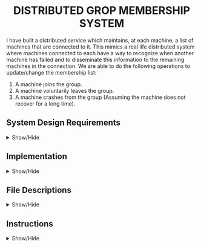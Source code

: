 <h1 align='center'>DISTRIBUTED GROP MEMBERSHIP SYSTEM</h1> 

I have built a distributed service which maintains, at each machine, a list of machines that are connected to it. This mimics a real life distributed system where machines 
connected to each have a way to recognize when another machine has failed and to disseminate this information to the remaining machines in the connection.
We are able to do the following operations to update/change the membership list:

1. A machine joins the group.
2. A machine voluntarily leaves the group.
3. A machine crashes from the group (Assuming the machine does not recover for a long time).


## System Design Requirements 
<details>
<a name="Design Requirements"></a>
<summary>Show/Hide</summary>
<br>
 
Within a group of machines, when a machine joins or rejoins, there must be a timestamp, IP address and name of the machine. Failure of a machine must be reflected in at least one
membership list within 10 seconds and it must be no longer than 10 seconds, no matter what the network latencies might be. Any change/update to a list must be disseminated 
to all other lists within 15 seconds.

The system must be able to scale to large numbers of machines. For the purpose of this project I have chosen a lower bound of at least 5 machines active at any given time. Only a 
classic <strong>ping-ACK</strong> style of failure detection should be used (<strong>MUST</strong> implement SWIM-style dissemination), hearbeating is not allowed.
A minimum number of pings must be used to reduce traffic load, so no random pinging or ping-to-all.

There will be at most 3 machine failures consecutively throughout the system. There should be no leader or central machine/node, as its failure needs to be detected as well. 
Logs have to be created at each machine, recording when a machine has joined, left or crashed from the network. The logs can include as much information as you want, but primarily
must include:
1. Each time a change is made to the local membership list (join, leave or failure).
2. Each time a failure is detected or communicated from one machine to another.
</details>

## Implementation
<details>
<a name="File_Description"></a>
<summary>Show/Hide</summary>
<br>
 
I have designed and built this project using the principles of Microservices, which includes various loosely coupled modules which interact with each other to produce the expected result. A Microservices architecture gives us the option to easily add or remove modules without making drastic changes to the overall code base. This gives us the option of scalability if we choose to do so.

To implement the SWIM-style failure dissemination system I heavily utilized a dynamic data structure (Hash-maps) which scales easily without any collisions. This lets us add many machines to the system without having to worry about scalability. The time complexity of looking up an element is a constant in a hash-map, which allows for quick lookups and value retrieval. The time complexity of adding a new machine is linear and hence the worst time case is **O(N)**. This will scale very well with the addition of new machines.

The hash-maps were used to store key-value pairs for each of the machines and their respective members in the list. The SWIM algorithm was implemented where a machine P<sub>i</sub>
pings a machine P<sub>j</sub> in its membership list. Upon waiting for an ACK for 5 seconds, it requests the other members in its list to ping P<sub>j</sub>. Machine P<sub>i</sub> 
waits another 10 seconds for ACKs from any of the members in the list and upon not receiving even a single ACK it declares P<sub>j</sub> as crashed, logs the IP address and
timestamp in the log and then pings to every other member in its list. Now every member sends this information to every other member in their list. This is how information is 
disseminated in the system.
</details>

## File Descriptions
<details>
<a name="File_Description"></a>
<summary>Show/Hide</summary>
<br>
 
* **_server.py_**: This file consists of the list of all available machines and their respective IP
addresses in the system.

* **_client.py_**: This file takes care of all the machines wanting to join and leave the system.

* **_processes.json_**: This JSON file consists of the machines which have been created and
deleted. This JSON file is used to maintain data persistency.

* **_logstash.json_**: This file maintains a record of when a process joins at a particular time and
when a process leaves at a particular time and also at re-joining along with timestamps
for any event.

* **_members.py_**: This file holds the membership lists of all the machines, including the
statuses of the machines.

* **_membershiplist.json_**: This file contains the membership lists of each individual machine
and we use this file to maintain data persistency.

* **_membershiplists.txt_**: This txt file contains the logs of the membership list.

* **_serverlog.py_**: This file is used to print the server logs.

* **_crashprocess.py_**: This file is used to crash machines in the system with a maximum of 3
machines at a time.
 
* **_crashprocesses.json_**: This process contains all the crashed machines separately. Again, we
use JSON files to maintain data persistency.

* **_SWIM_protocol.py_**: This is used to implement the SWIM protocol to check for crashed
machines.

* **_SWIM.py_**: Is used to remove the crashed processes from the membership lists.
</details>

## Instructions
<details>
<a name="File_Description"></a>
<summary>Show/Hide</summary>
<br>
 
1. The first file to be run is the **_client.py_** file. Input as many machines as you'd like by pressing option 1. The machines can be anything from m1 to m_integer (i.e: m1,m2,3, etc). Pressing option 2 gives you the choice to remove a machine. Only machines which have already been added are available to you.

2. The next program to be run is **_members.py_**. You will see that the membership list is created for each of the processes which are active. Each process will have a Membership List which has at least 3 other processes selected at random.

3. The next program that should be run is **_crash_process.py_**. Here you can list all the processes that you want to crash (Do not exceed 3 at a time). This changes these processes to "crashed".

4. Next to be run is **_SWIM.py_**. This program eliminates the crashed processes from the main list. Just running the program is enough, no need to give any inputs.

5. Next run **_SWIM_protocol.py_**, this is the actual implementation of the SWIM algorithm, where active processes are pinged and their membership lists are updated regularly and from that is determined which processes are active and respond to the ping requests and which processes have crashed and don't respond any longer.
</details>
